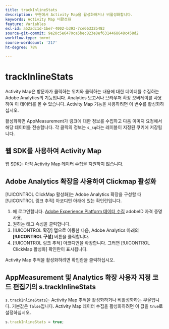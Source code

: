 ```yaml
---
title: trackInlineStats
description: 구현에서 Activity Map을 활성화하거나 비활성화합니다.
keywords: Activity Map 비활성화
feature: Variables
exl-id: a52adc1d-1be7-4002-b393-7ce66332b483
source-git-commit: 9e20c5e6470ca5bec823e8ef6314468648c458d2
workflow-type: tm+mt
source-wordcount: '217'
ht-degree: 78%

---
```


# trackInlineStats

Activity Map은 방문자가 클릭하는 위치와 클릭하는 내용에 대한 데이터를 수집하는 Adobe Analytics의 기능입니다. Analytics 보고서나 브라우저 확장 오버레이를 사용하여 이 데이터를 볼 수 있습니다. Activity Map 기능을 사용하려면 이 변수를 활성화하십시오.

활성화하면 AppMeasurement가 링크에 대한 정보를 수집하고 다음 이미지 요청에서 해당 데이터를 전송합니다. 각 클릭의 정보는 `s_sq`라는 레이블이 지정된 쿠키에 저장됩니다.

## 웹 SDK를 사용하여 Activity Map

웹 SDK는 아직 Activity Map 데이터 수집을 지원하지 않습니다.

## Adobe Analytics 확장을 사용하여 Clickmap 활성화

[!UICONTROL ClickMap 활성화]는 Adobe Analytics 확장을 구성할 때 [!UICONTROL 링크 추적] 아코디언 아래에 있는 확인란입니다.

1. 에 로그인합니다. [Adobe Experience Platform 데이터 수집](https://experience.adobe.com/data-collection) adobeID 자격 증명 사용.
2. 원하는 태그 속성을 클릭합니다.
3. [!UICONTROL 확장] 탭으로 이동한 다음, Adobe Analytics 아래의 **[!UICONTROL 구성]** 버튼을 클릭합니다.
4. [!UICONTROL 링크 추적] 아코디언을 확장합니다. 그러면 [!UICONTROL ClickMap 활성화] 확인란이 표시됩니다.

Activity Map 추적을 활성화하려면 확인란을 클릭하십시오.

## AppMeasurement 및 Analytics 확장 사용자 지정 코드 편집기의 s.trackInlineStats

`s.trackInlineStats`는 Activity Map 추적을 활성화하거나 비활성화하는 부울입니다. 기본값은 `false`입니다. Activity Map 데이터 수집을 활성화하려면 이 값을 `true`로 설정하십시오.

```js
s.trackInlineStats = true;
```
